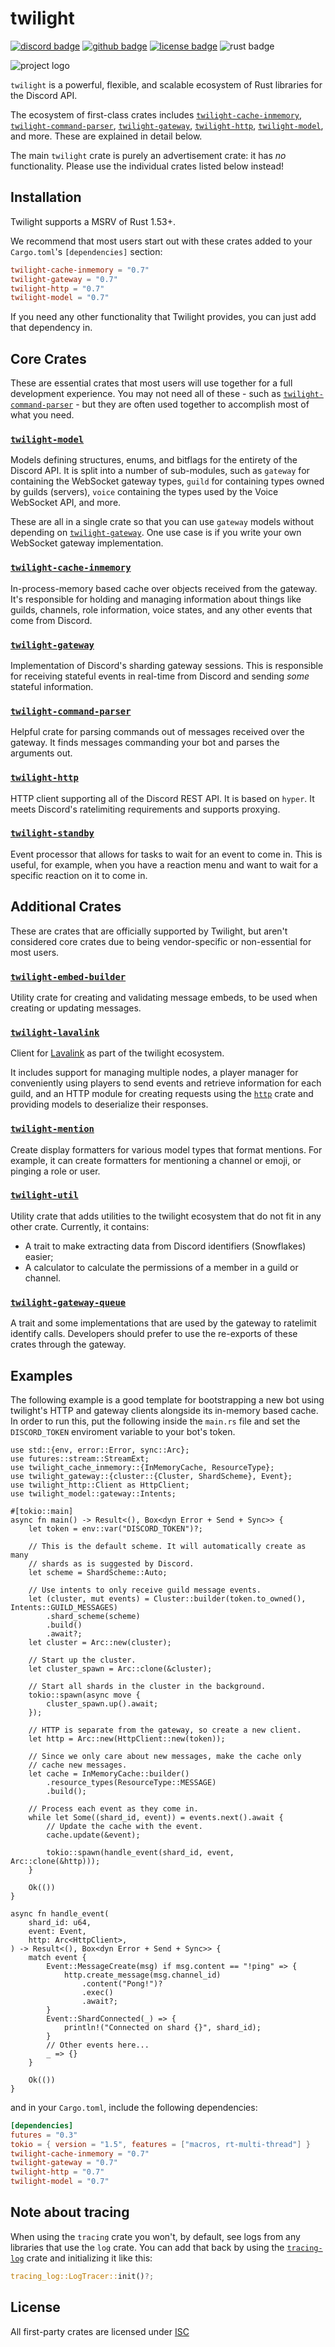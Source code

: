 <!-- cargo-sync-readme start -->

# twilight

[![discord badge][]][discord link] [![github badge][]][github link] [![license badge][]][license link] ![rust badge]

![project logo][logo]

`twilight` is a powerful, flexible, and scalable ecosystem of Rust libraries
for the Discord API.

The ecosystem of first-class crates includes [`twilight-cache-inmemory`],
[`twilight-command-parser`], [`twilight-gateway`], [`twilight-http`],
[`twilight-model`], and more. These are explained in detail below.

The main `twilight` crate is purely an advertisement crate: it has *no*
functionality. Please use the individual crates listed below instead!

## Installation

Twilight supports a MSRV of Rust 1.53+.

We recommend that most users start out with these crates added to your
`Cargo.toml`'s `[dependencies]` section:

```toml
twilight-cache-inmemory = "0.7"
twilight-gateway = "0.7"
twilight-http = "0.7"
twilight-model = "0.7"
```

If you need any other functionality that Twilight provides, you can just add
that dependency in.

## Core Crates

These are essential crates that most users will use together for a full
development experience. You may not need all of these - such as
[`twilight-command-parser`] - but they are often used together to accomplish
most of what you need.

### [`twilight-model`]

Models defining structures, enums, and bitflags for the entirety of the
Discord API. It is split into a number of sub-modules, such as `gateway` for
containing the WebSocket gateway types, `guild` for containing types owned
by guilds (servers), `voice` containing the types used by the Voice
WebSocket API, and more.

These are all in a single crate so that you can use `gateway` models without
depending on [`twilight-gateway`]. One use case is if you write your own
WebSocket gateway implementation.

### [`twilight-cache-inmemory`]

In-process-memory based cache over objects received from the gateway. It's
responsible for holding and managing information about things like guilds,
channels, role information, voice states, and any other events that come
from Discord.

### [`twilight-gateway`]

Implementation of Discord's sharding gateway sessions. This is responsible
for receiving stateful events in real-time from Discord and sending *some*
stateful information.

### [`twilight-command-parser`]

Helpful crate for parsing commands out of messages received over the
gateway. It finds messages commanding your bot and parses the arguments out.

### [`twilight-http`]

HTTP client supporting all of the Discord REST API. It is based on `hyper`.
It meets Discord's ratelimiting requirements and supports proxying.

### [`twilight-standby`]

Event processor that allows for tasks to wait for an event to come in. This
is useful, for example, when you have a reaction menu and want to wait for a
specific reaction on it to come in.

## Additional Crates

These are crates that are officially supported by Twilight, but aren't
considered core crates due to being vendor-specific or non-essential for
most users.

### [`twilight-embed-builder`]

Utility crate for creating and validating message embeds, to be used when
creating or updating messages.

### [`twilight-lavalink`]

Client for [Lavalink] as part of the twilight ecosystem.

It includes support for managing multiple nodes, a player manager for
conveniently using players to send events and retrieve information for each
guild, and an HTTP module for creating requests using the [`http`] crate and
providing models to deserialize their responses.

### [`twilight-mention`]

Create display formatters for various model types that format mentions. For
example, it can create formatters for mentioning a channel or emoji, or
pinging a role or user.

### [`twilight-util`]

Utility crate that adds utilities to the twilight ecosystem that do not fit
in any other crate. Currently, it contains:

- A trait to make extracting data from Discord identifiers (Snowflakes)
easier;
- A calculator to calculate the permissions of a member in a guild or
channel.

### [`twilight-gateway-queue`]

A trait and some implementations that are used by the gateway to ratelimit
identify calls. Developers should prefer to use the re-exports of these
crates through the gateway.

## Examples

The following example is a good template for bootstrapping a new bot using
twilight's HTTP and gateway clients alongside its in-memory based cache. In
order to run this, put the following inside the `main.rs` file and set the
`DISCORD_TOKEN` enviroment variable to your bot's token.

```rust,no_run
use std::{env, error::Error, sync::Arc};
use futures::stream::StreamExt;
use twilight_cache_inmemory::{InMemoryCache, ResourceType};
use twilight_gateway::{cluster::{Cluster, ShardScheme}, Event};
use twilight_http::Client as HttpClient;
use twilight_model::gateway::Intents;

#[tokio::main]
async fn main() -> Result<(), Box<dyn Error + Send + Sync>> {
    let token = env::var("DISCORD_TOKEN")?;

    // This is the default scheme. It will automatically create as many
    // shards as is suggested by Discord.
    let scheme = ShardScheme::Auto;

    // Use intents to only receive guild message events.
    let (cluster, mut events) = Cluster::builder(token.to_owned(), Intents::GUILD_MESSAGES)
        .shard_scheme(scheme)
        .build()
        .await?;
    let cluster = Arc::new(cluster);

    // Start up the cluster.
    let cluster_spawn = Arc::clone(&cluster);

    // Start all shards in the cluster in the background.
    tokio::spawn(async move {
        cluster_spawn.up().await;
    });

    // HTTP is separate from the gateway, so create a new client.
    let http = Arc::new(HttpClient::new(token));

    // Since we only care about new messages, make the cache only
    // cache new messages.
    let cache = InMemoryCache::builder()
        .resource_types(ResourceType::MESSAGE)
        .build();

    // Process each event as they come in.
    while let Some((shard_id, event)) = events.next().await {
        // Update the cache with the event.
        cache.update(&event);

        tokio::spawn(handle_event(shard_id, event, Arc::clone(&http)));
    }

    Ok(())
}

async fn handle_event(
    shard_id: u64,
    event: Event,
    http: Arc<HttpClient>,
) -> Result<(), Box<dyn Error + Send + Sync>> {
    match event {
        Event::MessageCreate(msg) if msg.content == "!ping" => {
            http.create_message(msg.channel_id)
                .content("Pong!")?
                .exec()
                .await?;
        }
        Event::ShardConnected(_) => {
            println!("Connected on shard {}", shard_id);
        }
        // Other events here...
        _ => {}
    }

    Ok(())
}
```

and in your `Cargo.toml`, include the following dependencies:

```toml
[dependencies]
futures = "0.3"
tokio = { version = "1.5", features = ["macros, rt-multi-thread"] }
twilight-cache-inmemory = "0.7"
twilight-gateway = "0.7"
twilight-http = "0.7"
twilight-model = "0.7"
```

## Note about tracing

When using the `tracing` crate you won't, by default, see logs from any
libraries that use the `log` crate. You can add that back by using the
[`tracing-log`] crate and initializing it like this:

```rust
tracing_log::LogTracer::init()?;
```

## License

All first-party crates are licensed under [ISC][LICENSE.md]

[LICENSE.md]: https://github.com/twilight-rs/twilight/blob/main/LICENSE.md
[Lavalink]: https://github.com/freyacodes/Lavalink
[`http`]: https://crates.io/crates/http
[discord badge]: https://img.shields.io/discord/745809834183753828?color=%237289DA&label=discord%20server&logo=discord&style=for-the-badge
[discord link]: https://discord.gg/7jj8n7D
[docs:discord:sharding]: https://discord.com/developers/docs/topics/gateway#sharding
[github badge]: https://img.shields.io/badge/github-twilight-6f42c1.svg?style=for-the-badge&logo=github
[github link]: https://github.com/twilight-rs/twilight
[license badge]: https://img.shields.io/badge/license-ISC-blue.svg?style=for-the-badge&logo=pastebin
[license link]: https://github.com/twilight-rs/twilight/blob/main/LICENSE.md
[logo]: https://raw.githubusercontent.com/twilight-rs/twilight/main/logo.png
[rust badge]: https://img.shields.io/badge/rust-1.53+-93450a.svg?style=for-the-badge&logo=rust
[`tracing-log`]: https://github.com/tokio-rs/tracing/tree/master/tracing-log
[`twilight-cache-inmemory`]: https://twilight.rs/chapter_1_crates/section_4_cache_inmemory.html
[`twilight-command-parser`]: https://twilight.rs/chapter_1_crates/section_5_command_parser.html
[`twilight-embed-builder`]: https://twilight.rs/chapter_1_crates/section_7_first_party/section_1_embed_builder.html
[`twilight-gateway-queue`]: https://twilight.rs/chapter_1_crates/section_7_first_party/section_5_gateway_queue.html
[`twilight-gateway`]: https://twilight.rs/chapter_1_crates/section_3_gateway.html
[`twilight-http`]: https://twilight.rs/chapter_1_crates/section_2_http.html
[`twilight-lavalink`]: https://twilight.rs/chapter_1_crates/section_7_first_party/section_3_lavalink.html
[`twilight-mention`]: https://twilight.rs/chapter_1_crates/section_7_first_party/section_2_mention.html
[`twilight-model`]: https://twilight.rs/chapter_1_crates/section_1_model.html
[`twilight-standby`]: https://twilight.rs/chapter_1_crates/section_6_standby.html
[`twilight-util`]: https://twilight.rs/chapter_1_crates/section_7_first_party/section_4_util.html

<!-- cargo-sync-readme end -->
